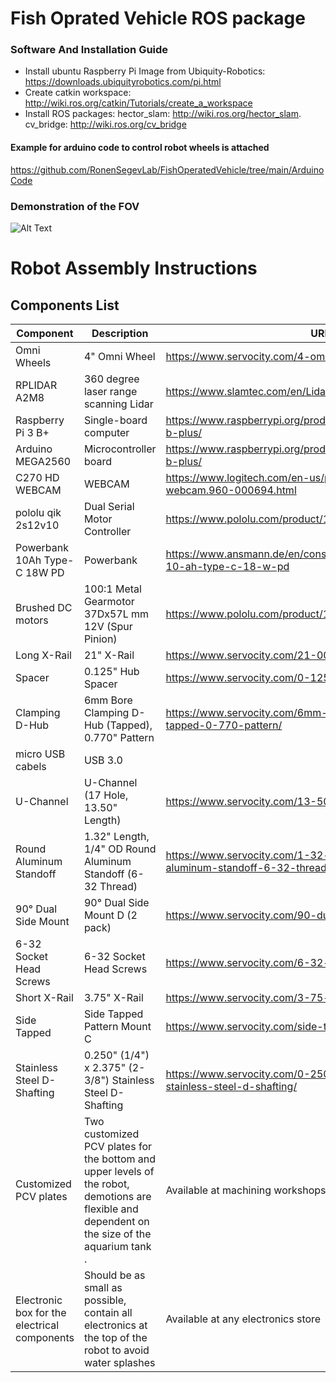 # Fish Oprated Vehicle ROS package
### Software And Installation Guide 

- Install ubuntu Raspberry Pi Image from Ubiquity-Robotics:
https://downloads.ubiquityrobotics.com/pi.html
- Create catkin workspace:
http://wiki.ros.org/catkin/Tutorials/create_a_workspace
- Install ROS packages:
hector_slam: http://wiki.ros.org/hector_slam.
cv_bridge:  http://wiki.ros.org/cv_bridge


#### Example for arduino code to control robot wheels is attached 
https://github.com/RonenSegevLab/FishOperatedVehicle/tree/main/ArduinoCode


### Demonstration of the FOV 
![Alt Text](https://github.com/RonenSegevLab/FishOperatedVehicle/blob/main/videos/movie%20side%20view.gif?raw=true)
# Robot Assembly Instructions 
## Components List 

|Component                                    |Description                                                                                                                                    |URL                                                                              |Tags     |Quantity|
|---------------------------------------------|-----------------------------------------------------------------------------------------------------------------------------------------------|---------------------------------------------------------------------------------|---------|--------|
|Omni Wheels                                  |4" Omni Wheel                                                                                                                                  |https://www.servocity.com/4-omni-wheel/                                          |Mechanics|8       |
|RPLIDAR A2M8                                 |360 degree laser range scanning Lidar                                                                                                          |https://www.slamtec.com/en/Lidar/A2                                              |Hardware |1       |
|Raspberry Pi 3 B+                            |Single-board computer                                                                                                                          |https://www.raspberrypi.org/products/raspberry-pi-3-model-b-plus/                |Hardware |1       |
|Arduino MEGA2560                             |Microcontroller board                                                                                                                          |https://www.raspberrypi.org/products/raspberry-pi-3-model-b-plus/                |Hardware |1       |
|C270 HD WEBCAM                               |WEBCAM                                                                                                                                         |https://www.logitech.com/en-us/products/webcams/c270-hd-webcam.960-000694.html   |Hardware |1       |
|pololu qik 2s12v10                           |Dual Serial Motor Controller                                                                                                                   |https://www.pololu.com/product/1112                                              |Hardware |1       |
|Powerbank 10Ah Type-C 18W PD                 |Powerbank                                                                                                                                      |https://www.ansmann.de/en/consumer/powerbanks/powerbank-10-ah-type-c-18-w-pd     |Hardware |1       |
|Brushed DC motors                            |100:1 Metal Gearmotor 37Dx57L mm 12V (Spur Pinion)                                                                                             |https://www.pololu.com/product/1106                                              |Mechanics|4       |
|Long X-Rail                                  |21" X-Rail                                                                                                                                     |https://www.servocity.com/21-00-x-rail/                                          |Mechanics|1       |
|Spacer                                       |0.125" Hub Spacer                                                                                                                              |https://www.servocity.com/0-125-hub-spacer/                                      |Mechanics|4       |
| Clamping D-Hub                              |6mm Bore Clamping D-Hub (Tapped), 0.770" Pattern                                                                                               |https://www.servocity.com/6mm-bore-clamping-d-hub-tapped-0-770-pattern/          |Mechanics|4       |
|micro USB cabels                             |USB 3.0                                                                                                                                        |                                                                                 |Hardware |4       |
|U-Channel                                    |U-Channel (17 Hole, 13.50" Length)                                                                                                             |https://www.servocity.com/13-50-aluminum-channel/                                |Mechanics|8       |
|Round Aluminum Standoff                      |1.32" Length, 1/4" OD Round Aluminum Standoff (6-32 Thread)                                                                                    |https://www.servocity.com/1-32-length-1-4-od-round-aluminum-standoff-6-32-thread/|Mechanics|20      |
|90° Dual Side Mount                          |90° Dual Side Mount D (2 pack)                                                                                                                 |https://www.servocity.com/90-dual-side-mount-d-2-pack/                           |Mechanics|8       |
|6-32 Socket Head Screws                      |6-32 Socket Head Screws                                                                                                                        |https://www.servocity.com/6-32-socket-head-screws/                               |Mechanics|40      |
|  Short X-Rail                               |3.75" X-Rail                                                                                                                                   |https://www.servocity.com/3-75-x-rail/                                           |Mechanics|4       |
|Side Tapped                                  |Side Tapped Pattern Mount C                                                                                                                    |https://www.servocity.com/side-tapped-pattern-mount-c/                           |Mechanics|4       |
|Stainless Steel D-Shafting                   |0.250" (1/4") x 2.375" (2-3/8") Stainless Steel D-Shafting                                                                                     |https://www.servocity.com/0-250-1-4-x-2-375-2-3-8-stainless-steel-d-shafting/    |Mechanics|4       |
|Customized PCV plates                        |Two customized PCV plates for the bottom and upper levels of the robot, demotions are flexible and dependent on the size of the aquarium tank .|Available at machining workshops.                                                |Extras   |2       |
|Electronic box for the electrical components |Should be as small as possible, contain all electronics at the top of the robot to avoid water splashes                                        |Available at any electronics store                                               |Extras   |1       |



